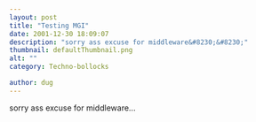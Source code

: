 ```yaml
---
layout: post
title: "Testing MGI"
date: 2001-12-30 18:09:07
description: "sorry ass excuse for middleware&#8230;&#8230;"
thumbnail: defaultThumbnail.png
alt: ""
category: Techno-bollocks

author: dug
---
```


<p>sorry ass excuse for middleware...</p>
